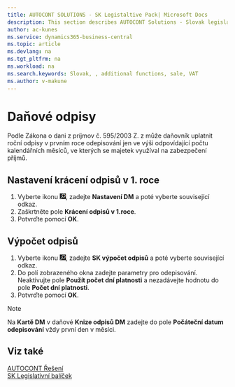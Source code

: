 ```yaml
---
title: AUTOCONT SOLUTIONS - SK Legistaltive Pack| Microsoft Docs
description: This section describes AUTOCONT Solutions - Slovak legislation
author: ac-kunes
ms.service: dynamics365-business-central
ms.topic: article
ms.devlang: na
ms.tgt_pltfrm: na
ms.workload: na
ms.search.keywords: Slovak, , additional functions, sale, VAT
ms.author: v-makune
---
```


# Daňové odpisy

Podle Zákona o dani z príjmov č. 595/2003 Z. z  může daňovník uplatnit roční odpisy v prvním roce odepisování jen ve výši odpovídající počtu kalendářních měsíců, ve kterých se majetek využíval na zabezpečení příjmů.

## Nastavení krácení odpisů v 1. roce

1. Vyberte ikonu ![Žárovky, která otevře funkci Řekněte mi](media/ui-search/search_small.png "Řekněte mi, co chcete dělat"), zadejte **Nastavení DM** a poté vyberte související odkaz.
2. Zaškrtněte pole **Krácení odpisů v 1.roce**.
3. Potvrďte pomocí **OK**.

## Výpočet odpisů

1. Vyberte ikonu ![Žárovky, která otevře funkci Řekněte mi](media/ui-search/search_small.png "Řekněte mi, co chcete dělat"), zadejte **SK výpočet odpisů** a poté vyberte související odkaz.
2. Do polí zobrazeného okna zadejte parametry pro odepisování.
Neaktivujte pole **Použít počet dní platnosti** a nezadávejte hodnotu do pole **Počet dní platnosti**.
3. Potvrďte pomocí **OK**.

> [!NOTE]
> Na **Kartě DM** v daňové **Knize odpisů DM** zadejte do pole **Počáteční datum odepisování** vždy první den v měsíci.

## Viz také

[AUTOCONT Řešení](../index.md)  
[SK Legislativní balíček](ac-sk-legislative-pack.md)
